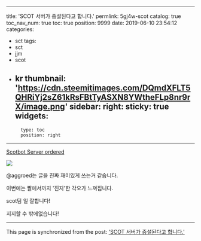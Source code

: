
---
title: 'SCOT 서버가 증설된다고 합니다.'
permlink: 5gj4w-scot
catalog: true
toc_nav_num: true
toc: true
position: 9999
date: 2019-06-10 23:54:12
categories:
- sct
tags:
- sct
- jjm
- scot
- kr
thumbnail: 'https://cdn.steemitimages.com/DQmdXFLT5QHRiYj2sZ61kRsFBtTyASXN8YWtheFLp8nr9rX/image.png'
sidebar:
    right:
        sticky: true
widgets:
    -
        type: toc
        position: right
---


[Scotbot Server ordered](https://steemit.com/steem-engine/@aggroed/scotbot-server-ordered)

![](https://cdn.steemitimages.com/DQmdXFLT5QHRiYj2sZ61kRsFBtTyASXN8YWtheFLp8nr9rX/image.png)

@aggroed는 글을 진짜 재미있게 쓰는거 같습니다.

이번에는 짤에서까지 '진지'한 각오가 느껴집니다.

scot팀 일 잘합니다!

지지할 수 밖에없습니다!

- - -

This page is synchronized from the post: ['SCOT 서버가 증설된다고 합니다.'](https://steemit.com/@virus707/5gj4w-scot)
